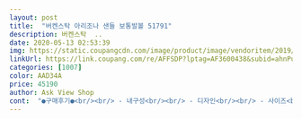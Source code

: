 ```yaml
---
layout: post 
title:  "버켄스탁 아리조나 샌들 보통발볼 51791" 
description: 버켄스탁  ..
date: 2020-05-13 02:53:39 
img: https://static.coupangcdn.com/image/product/image/vendoritem/2019/05/16/4682282821/5119d7e8-262c-4b57-951d-a24c2ce6ad33.jpg 
linkUrl: https://link.coupang.com/re/AFFSDP?lptag=AF3600438&subid=ahnPublicAsk&pageKey=1343350349&itemId=2370753165&vendorItemId=4682282821&traceid=V0-113-4c6d7bbb8ef62e09 
categories: [1007] 
color: AAD34A 
price: 45190 
author: Ask View Shop 
cont:  "●구매후기●<br/><br/> - 내구성<br/><br/> - 디자인<br/><br/> - 사이즈<br/>270cm 을 신으면 얼추 맞아요.<br/><br/>●구매이유<br/>●솔직후기<br/>가격대비 인지도도 있고<br/>가성비 짱 편하고 고급지네요이거 이번여름동안 신겠네요<br/>가죽으로 되어있고 마감도 잘 되어있어서 매우 튼튼합니다.<br/><br/>가죽으로 되어있어서 고급스럽습니다.<br/> 다른 샌들은 싼느낌이 나면<br/>가죽으로 두줄이 있어서<br/>겸사겸사 일찍 구매한거라<br/>구매후 담날 새벽 발송으로<br/>그 샌들이 그렇게 이쁠수가 없었습니다.<br/><br/>그거 아세요 박스 안에 인쇄되어<br/>그때 부러웠던 샌들이 버켄스탁 제품이었고 그 코르크 밑창이 버켄스탁의 특징이고요<br/>그렇다고 양말신고 샌들신기는 패션 테러리스트같아서 꺼려졌었어요<br/>그리고 코르스 밑창 옆부분에는 코팅이 되어있어서 물기가 들어가지 않게 되어있습니다.<br/><br/>그리고 특히 밑창!! 밑창이 코르크로 되어있는데 이게 진짜 이쁘고 고급스럽습니다.<br/><br/>기본적인 샌들의 디자인이라고 생각하실수 있지만<br/>끈 조절 가능하게 두게의 밴트부분도<br/>나이떙꺼는 비오는날 신을면 미끄러워서<br/>내구성도 괜찮은 편입니다.<br/><br/>다만 윗부분에는 그런 코팅이 없기 때문에 비오는 날에 신으시면<br/>다행히 치료를 통해 발톱이 이뻐지니까 샌들이 신고 싶어지더라고요<br/>담주에 회사 야유회가 있어서<br/>답답한 운동화는 벗고 샌들을 신을때가 왔어요.<br/><br/>뒤가 살짝 남네요.<br/><br/>또 위에 디자인에서 밑창 굴곡이 있어서  딱 잡아줘서 편하다고 했는데<br/>먼저, 밴드는 가죽재질 이여서 소프트 합니다.<br/><br/>밑바닦은 방수? 코팅 된거처럼 마감 처리가 되어있고<br/>밑창자체는 코르크라 딱딱한 느낌이고 푹신함이 덜한데<br/>박스도  고급지게 블루 박스<br/>발 모양에 맞추어서 굴곡이 있어서 발을 딱 잡아줘서 엄청 편해요<br/>발꼬락이랑 발이 반정도가 앞으로<br/>발등 쪽 닿는 부분이 딱딱하면 오래신거나 그러면 다 까지는데<br/>발볼이 적당히 있어서 앞 코가 넘 좁은거는 발고락이 아퍼서<br/>발에 땀띠도 많이 생겨서 다른 사람들이 샌들 신는게 그렇게 부러웠었는데<br/>밴드부분을 허리밸트처럼 본인 발에 맞게 조절 가능하네요.<br/><br/>버켄 특성상 밑창이 코르크제질로 모양이 잡혀있는 제품이라<br/>버켄스탁 아리조나 샌들이 똭<br/>버켄스탁 제품의 경우에는 보통 발볼, 얇은 발볼 이런식의 제품 구분이 있는데<br/>버켄스탁의 상징은 이 코르크 밑창이라고 생각해요!<br/>버켄으로 결정했네요<br/>보통 발볼의 경우에는 발볼이 넉넉하기 때문에 딱 정사이즈를 구매하시면됩니다.<br/><br/>볼륨감이 견고하게 되어있어 좋네요<br/>비가 오는 날에는 가능하면 신지 않는게 좋을 것 같습니다.<br/><br/>비오는 날도 미끄러 지지 않게<br/>사람마다 발 사이즈는 알아아도 높이까지는 잘 모르잖아요.<br/><br/>사이즈가 안맞으면 오히려 밑창 굴곡 때문에 불펼 할 수 있을 것 같습니다.<br/><br/>사이즈는 꼭 정사이즈로 구매하시기 바랍니다.<br/><br/>살짝에 쿠션감도 발이 피곤하지 않아요.<br/><br/>샌들은 맨발에 신는거라<br/>신랑 발사이즈는 나이떙.<br/>뉴발란떙 등  브랜드거는<br/>신랑이 작년까지 신던<br/>신을 떄 느낌도 좋고 일반 신발과 다르게 밑창이 발에 딱맞아요<br/>쏠리는 괴에한 장면을 연출 ㅜㅜ<br/>얄상한 사람도 있고 발등이 통통한 사람도 있으니<br/>양말 벗고 신었는데<br/>여름이 되면 자주 신게 되는게 샌들인데요<br/>역쉬 브랜드 값하다 생각이 들더라구요><br/>오래 못신어요.<br/><br/>왼쪽은 괜찮은데, 오른쪽 발바닥 움푹 패인 곳에 실밥인지 본드인지가 튀어나와있어요.<br/> 그게 계속 발을 쓸어서 아파네요ㅠㅠ 손으로 잡아 뜯긴 했는데, 한번 쓸린데는 계속 아프네요ㅠㅠ 이미 여행을 와서 몇일째 신고 잇으니... <br/>교환은 못하겠고... <br/> 나중에 여행 끝나고 집에가서 손질 좀 해야겠습니다.<br/> 좀 아쉽네요<br/>우선 디자인은 정말 이쁩니다!!<br/>원래 버켄스탁 샌들이 고급 샌들로 유명하기도 하고요.<br/>ㅎㅎ<br/>이건 부드러워서 좋아요.<br/><br/>이런 굴곡 때문이라도 꼭 본인 사이즈에 맞춰서 사셔야합니다.<br/><br/>이번 여름은 울 신랑 편하게 신고 다니겠됴.<br/><br/>이번거는265cm 보통발볼 사이로 구매<br/>이제 여름입니다.<br/><br/>이제품은 260이 딱 맞아서 너무 좋았습니다.<br/><br/>일찍 와 있네요.<br/><br/>있는 발사이즈 측정 가능한<br/>장마철에 신고 다녀도 끈 떨어질 걱정 없는 튼튼한 샌들을 찾던중<br/>저녁에 바로 개봉<br/>저러다 다치겠다 싶어서 그런 걱정 없는<br/>전 발이 못생기고 맨살을 보여주는게 익숙하지 않아서 샌들을 잘 신지 않는 편이었습니다.<br/><br/>정말 다행이더라구요.<br/>ㅋㅋㅋㅋ<br/>정말 이쁘고 신어보고싶었는데 5년이 지나서야 신어보게 되었습니다ㅎㅎ<br/>정말 좋네요.<br/><br/>제가 보통 발 사이즈가 260정도인데 발볼때문에 265270사이즈를 사는데<br/>진짜 고급스러운 샌들이에요<br/>차후 더 신어보고 후기 남길게요<br/>코르크가 물을 흡수하면서 내구성이 떨어질 수 있습니다.<br/><br/>특히 발톱이 누리끼리해서 문제였지요<br/>특히 부러웠던게 대학생 때 한 후배가 코르크가 밑창이 되어있는 샌들을 신었는데<br/>표시도  되어 있더라구요.<br/><br/>한 여름인데 발톱 보이기 싫으니 운동화만 신는데 운동화의 통풍에는 한계가 있고<br/>혹여 신발이 작으면 늘려신거나 구겨 신을수 없는 샌들이라.<br/><br/>후기중 샌들이 타 제품들보다 크게 나왔다는 글들이 있어서<br/>" 
---
```

